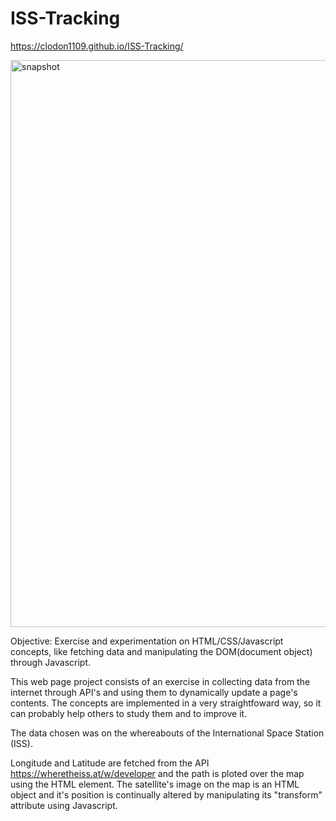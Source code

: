 # ISS-Tracking
 https://clodon1109.github.io/ISS-Tracking/

<img width="907" alt="snapshot" src="https://user-images.githubusercontent.com/104923248/203157589-e12c476a-a628-48e3-8678-95808930bf1d.png">

Objective: Exercise and experimentation on HTML/CSS/Javascript concepts, like fetching data and manipulating the DOM(document object) through Javascript.

This web page project consists of an exercise in collecting data from the internet through API's and using them to dynamically update a page's contents. 
The concepts are implemented in a very straightfoward way, so it can probably help others to study them and to improve it.

The data chosen was on the whereabouts of the International Space Station (ISS). 

Longitude and Latitude are fetched from the API https://wheretheiss.at/w/developer and the path is ploted over the map using the <canvas> HTML element.
The satellite's image on the map is an HTML object and it's position is continually altered by manipulating its "transform" attribute using Javascript. 
